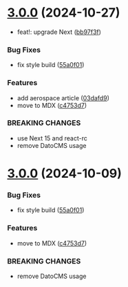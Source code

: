 # [3.0.0](https://github.com/DCKT/thomasdeconinck.fr/compare/v2.0.6...v3.0.0) (2024-10-27)


* feat!: upgrade Next ([bb97f3f](https://github.com/DCKT/thomasdeconinck.fr/commit/bb97f3feaa6b525bd84acaf30e06cb6ac15c864a))


### Bug Fixes

* fix style build ([55a0f01](https://github.com/DCKT/thomasdeconinck.fr/commit/55a0f01d144afe0af8548b3809848e261bec0816))


### Features

* add aerospace article ([03dafd9](https://github.com/DCKT/thomasdeconinck.fr/commit/03dafd92d5cf17ec4d502100519a89be8c7f243f))
* move to MDX ([c4753d7](https://github.com/DCKT/thomasdeconinck.fr/commit/c4753d7cd29e6f1ca235ffc346d5b42f2f43560b))


### BREAKING CHANGES

* use Next 15 and react-rc
* remove DatoCMS usage

# [3.0.0](https://github.com/DCKT/thomasdeconinck.fr/compare/v2.0.6...v3.0.0) (2024-10-09)


### Bug Fixes

* fix style build ([55a0f01](https://github.com/DCKT/thomasdeconinck.fr/commit/55a0f01d144afe0af8548b3809848e261bec0816))


### Features

* move to MDX ([c4753d7](https://github.com/DCKT/thomasdeconinck.fr/commit/c4753d7cd29e6f1ca235ffc346d5b42f2f43560b))


### BREAKING CHANGES

* remove DatoCMS usage
